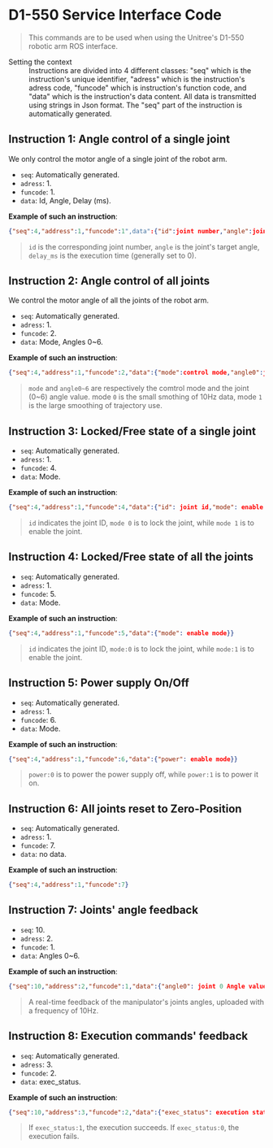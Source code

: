 # D1-550 Service Interface Code

> This commands are to be used when using the Unitree's D1-550 robotic arm ROS interface.

<dl>
    <dt>Setting the context</dt>
    <dd>Instructions are divided into 4 different classes: "seq" which is the instruction's unique identifier, "adress" which is the instruction's adress code, "funcode" which is instruction's function code, and "data" which is the instruction's data content.  
    All data is transmitted using strings in Json format. The "seq" part of the instruction is automatically generated.</dd>
</dl>

## Instruction 1: Angle control of a single joint
We only control the motor angle of a single joint of the robot arm.
- `seq`: Automatically generated.
- `adress`: 1.
- `funcode`: 1.
- `data`: Id, Angle, Delay (ms).  
  

**Example of such an instruction**:
```json
{"seq":4,"address":1,"funcode":1",data":{"id":joint number,"angle":joint target angle,"delay_ms":execution time}}
```
> `id` is the corresponding joint number, `angle` is the joint's target angle, `delay_ms` is the execution time (generally set to 0).

## Instruction 2: Angle control of all joints
We control the motor angle of all the joints of the robot arm.
- `seq`: Automatically generated.
- `adress`: 1.
- `funcode`: 2.
- `data`: Mode, Angles 0~6.  
  

**Example of such an instruction**:
```json
{"seq":4,"address":1,"funcode":2,"data":{"mode":control mode,"angle0":joint0 angle value,"angle1":joint1 angle value,"angle2":joint2 angle value,"angle3":joint3 angle value,"angle4":joint4 angle value,"angle5":joint5 angle value,"angle6":joint6 angle value}}
```
> `mode` and `angle0~6` are respectively the comtrol mode and the joint (0~6) angle value. mode `0` is the small smothing of 10Hz data, mode `1` is the large smoothing of trajectory use.

## Instruction 3: Locked/Free state of a single joint
- `seq`: Automatically generated.
- `adress`: 1.
- `funcode`: 4.
- `data`: Mode.  
  

**Example of such an instruction**:
```json
{"seq":4,"address":1,"funcode":4,"data":{"id": joint id,"mode": enable mode}}
```
> `id` indicates the joint ID, `mode 0` is to lock the joint, while `mode 1` is to enable the joint.  

## Instruction 4: Locked/Free state of all the joints
- `seq`: Automatically generated.
- `adress`: 1.
- `funcode`: 5.
- `data`: Mode.  
  

**Example of such an instruction**:
```json
{"seq":4,"address":1,"funcode":5,"data":{"mode": enable mode}}
```
> `id` indicates the joint ID, `mode:0` is to lock the joint, while `mode:1` is to enable the joint.  

## Instruction 5: Power supply On/Off
- `seq`: Automatically generated.
- `adress`: 1.
- `funcode`: 6.
- `data`: Mode.  
  

**Example of such an instruction**:
```json
{"seq":4,"address":1,"funcode":6,"data":{"power": enable mode}}
```
> `power:0` is to power the power supply off, while `power:1` is to power it on.  

## Instruction 6: All joints reset to Zero-Position
- `seq`: Automatically generated.
- `adress`: 1.
- `funcode`: 7.
- `data`: no data.  
  

**Example of such an instruction**:
```json
{"seq":4,"address":1,"funcode":7}
```  

## Instruction 7: Joints' angle feedback
- `seq`: 10.
- `adress`: 2.
- `funcode`: 1.
- `data`: Angles 0~6.  
  

**Example of such an instruction**:
```json
{"seq":10,"address":2,"funcode":1,"data":{"angle0": joint 0 Angle value,"angle1":joint 1 Angle value,"angle2":joint 2 Angle value,"angle3":joint 3 point of value,"angle4": joint 4 angles Value,"angle5": joint 5 angle value,"angle6": joint 6 angle value}}
```
> A real-time feedback of the manipulator's joints angles, uploaded with a frequency of 10Hz.  

## Instruction 8: Execution commands' feedback
- `seq`: Automatically generated.
- `adress`: 3.
- `funcode`: 2.
- `data`: exec_status.  
  

**Example of such an instruction**:
```json
{"seq":10,"address":3,"funcode":2,"data":{"exec_status": execution status}}
```
> If `exec_status:1`, the execution succeeds. If `exec_status:0`, the execution fails.